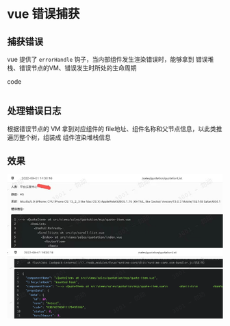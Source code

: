 # vue 错误捕获

## 捕获错误

vue 提供了 `errorHandle` 钩子，当内部组件发生渲染错误时，能够拿到 错误堆栈、错误节点的VM、错误发生时所处的生命周期

code

```js

```

## 处理错误日志

根据错误节点的 VM 拿到对应组件的 file地址、组件名称和父节点信息，以此类推遍历整个树，组装成 组件渲染堆栈信息

## 效果

![log](../assets/images/trace.jpg)
![log1](../assets/images/trace2.png)
